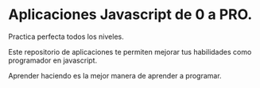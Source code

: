# Aplicaciones Javascript de 0 a PRO. 

Practica perfecta todos los niveles.

Este repositorio de aplicaciones te permiten mejorar tus habilidades como programador en javascript.

Aprender haciendo es la mejor manera de aprender a programar.
